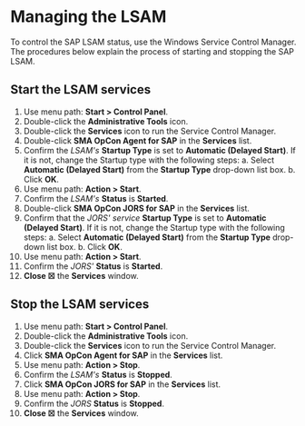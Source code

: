 # Managing the LSAM

To control the SAP LSAM status, use the Windows Service Control Manager. The procedures below explain the process of starting and stopping the SAP LSAM.

## Start the LSAM services

1. Use menu path: **Start \> Control Panel**.
2. Double-click the **Administrative Tools** icon.
3. Double-click the **Services** icon to run the Service Control Manager.
4. Double-click **SMA OpCon Agent for SAP** in the **Services** list.
5. Confirm the *LSAM's* **Startup Type** is set to **Automatic (Delayed Start)**. If it is not, change the Startup type with the following steps:
    a.  Select **Automatic (Delayed Start)** from the **Startup Type** drop-down list box.
    b.  Click **OK**.
6. Use menu path: **Action \> Start**.
7. Confirm the *LSAM's* **Status** is **Started**.
8. Double-click **SMA OpCon JORS for SAP** in the **Services** list.
9. Confirm that the *JORS' service* **Startup Type** is set to **Automatic (Delayed Start)**. If it is not, change the Startup type with the following steps:
    a.  Select **Automatic (Delayed Start)** from the **Startup Type** drop-down list box.
    b.  Click **OK**.
10. Use menu path: **Action \> Start**.
11. Confirm the *JORS'* **Status** is **Started**.
12. **Close ☒** the **Services** window.

## Stop the LSAM services

1. Use menu path: **Start \> Control Panel**.
2. Double-click the **Administrative Tools** icon.
3. Double-click the **Services** icon to run the Service Control Manager.
4. Click **SMA OpCon Agent for SAP** in the **Services** list.
5. Use menu path: **Action \> Stop**.
6. Confirm the *LSAM's* **Status** is **Stopped**.
7. Click **SMA OpCon JORS for SAP** in the **Services** list.
8. Use menu path: **Action \> Stop**.
9. Confirm the *JORS* **Status** is **Stopped**.
10. **Close ☒** the **Services** window.
